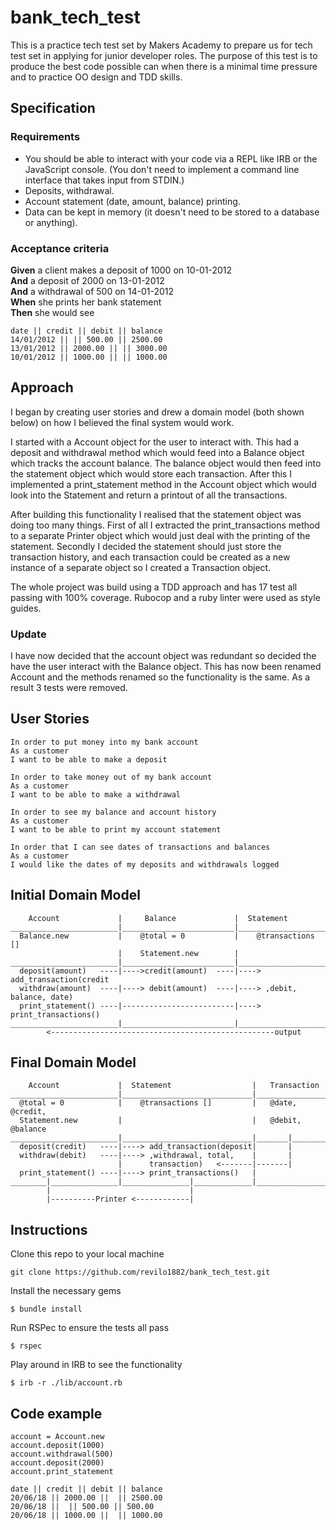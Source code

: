 # bank_tech_test

This is a practice tech test set by Makers Academy to prepare us for tech test set in applying for junior developer roles.  The purpose of this test is to produce the best code possible can when there is a minimal time pressure and to practice OO design and TDD skills.

## Specification

### Requirements

* You should be able to interact with your code via a REPL like IRB or the JavaScript console.  (You don't need to implement a command line interface that takes input from STDIN.)
* Deposits, withdrawal.
* Account statement (date, amount, balance) printing.
* Data can be kept in memory (it doesn't need to be stored to a database or anything).

### Acceptance criteria

**Given** a client makes a deposit of 1000 on 10-01-2012  
**And** a deposit of 2000 on 13-01-2012  
**And** a withdrawal of 500 on 14-01-2012  
**When** she prints her bank statement  
**Then** she would see

```
date || credit || debit || balance
14/01/2012 || || 500.00 || 2500.00
13/01/2012 || 2000.00 || || 3000.00
10/01/2012 || 1000.00 || || 1000.00
```

## Approach

I began by creating user stories and drew a domain model (both shown below) on how I believed the final system would work.

I started with a Account object for the user to interact with. This had a deposit and withdrawal method which would feed into a Balance object which tracks the account balance.  The balance object would then feed into the statement object which would store each transaction.  After this I implemented a print_statement method in the Account object which would look into the Statement and return a printout of all the transactions.

After building this functionality I realised that the statement object was doing too many things.  First of all I extracted the print_transactions method to a separate Printer object which would just deal with the printing of the statement.  Secondly I decided the statement should just store the transaction history, and each transaction could be created as a new instance of a separate object so I created a Transaction object.

The whole project was build using a TDD approach and has 17 test all passing with 100% coverage.  Rubocop and a ruby linter were used as style guides.

### Update
I have now decided that the account object was redundant so decided the have the user interact with the Balance object.  This has now been renamed Account and the methods renamed so the functionality is the same.  As a result 3 tests were removed.

## User Stories

```
In order to put money into my bank account
As a customer
I want to be able to make a deposit
```

```
In order to take money out of my bank account
As a customer
I want to be able to make a withdrawal
```

```
In order to see my balance and account history
As a customer
I want to be able to print my account statement
```

```
In order that I can see dates of transactions and balances
As a customer
I would like the dates of my deposits and withdrawals logged
```



## Initial Domain Model

```
    Account             |     Balance             |  Statement
________________________|_________________________|____________________________
  Balance.new           |    @total = 0           |    @transactions []
                        |    Statement.new        |
________________________|_________________________|____________________________
  deposit(amount)   ----|---->credit(amount)  ----|----> add_transaction(credit
  withdraw(amount)  ----|----> debit(amount)  ----|----> ,debit, balance, date)
  print_statement() ----|-------------------------|----> print_transactions()
________________________|_________________________|____________________________
        <--------------------------------------------------output
```

## Final Domain Model

```
    Account             |  Statement                  |   Transaction
________________________|_____________________________|____________________
  @total = 0            |    @transactions []         |   @date, @credit,
  Statement.new         |                             |   @debit, @balance
________________________|_____________________________|_______|____________
  deposit(credit)   ----|----> add_transaction(deposit|       |
  withdraw(debit)   ----|----> ,withdrawal, total,    |       |
                        |      transaction)   <-------|-------|
  print_statement() ----|----> print_transactions()   |
________|_______________|_______________|_____________|____________________
        |                               |
        |----------Printer <------------|

```

## Instructions

Clone this repo to your local machine
```
git clone https://github.com/revilo1882/bank_tech_test.git
```

Install the necessary gems
```
$ bundle install
```

Run RSPec to ensure the tests all pass
```
$ rspec
```

Play around in IRB to see the functionality
```
$ irb -r ./lib/account.rb
```

## Code example

```
account = Account.new
account.deposit(1000)
account.withdrawal(500)
account.deposit(2000)
account.print_statement

date || credit || debit || balance
20/06/18 || 2000.00 ||  || 2500.00
20/06/18 ||  || 500.00 || 500.00
20/06/18 || 1000.00 ||  || 1000.00

```
